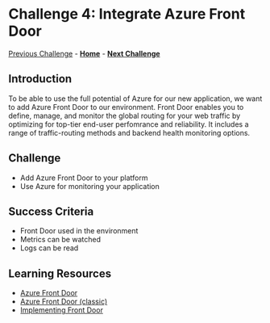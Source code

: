 # Challenge 4: Integrate Azure Front Door
[Previous Challenge](./03-GitHub-Actions.md) - **[Home](../README.md)** - **[Next Challenge](./05-Monitor-performance.md)**

## Introduction

To be able to use the full potential of Azure for our new application, we want to add Azure Front Door to our environment. Front Door enables you to define, manage, and monitor the global routing for your web traffic by optimizing for top-tier end-user perfomrance and reliability. It includes a range of traffic-routing methods and backend health monitoring options.

## Challenge

* Add Azure Front Door to your platform
* Use Azure for monitoring your application

## Success Criteria

* Front Door used in the environment
* Metrics can be watched
* Logs can be read

## Learning Resources
* [Azure Front Door](https://learn.microsoft.com/en-us/azure/frontdoor/front-door-overview)
* [Azure Front Door (classic)](https://learn.microsoft.com/en-us/azure/frontdoor/classic-overview)
* [Implementing Front Door](https://learn.microsoft.com/en-us/azure/frontdoor/quickstart-create-front-door)
